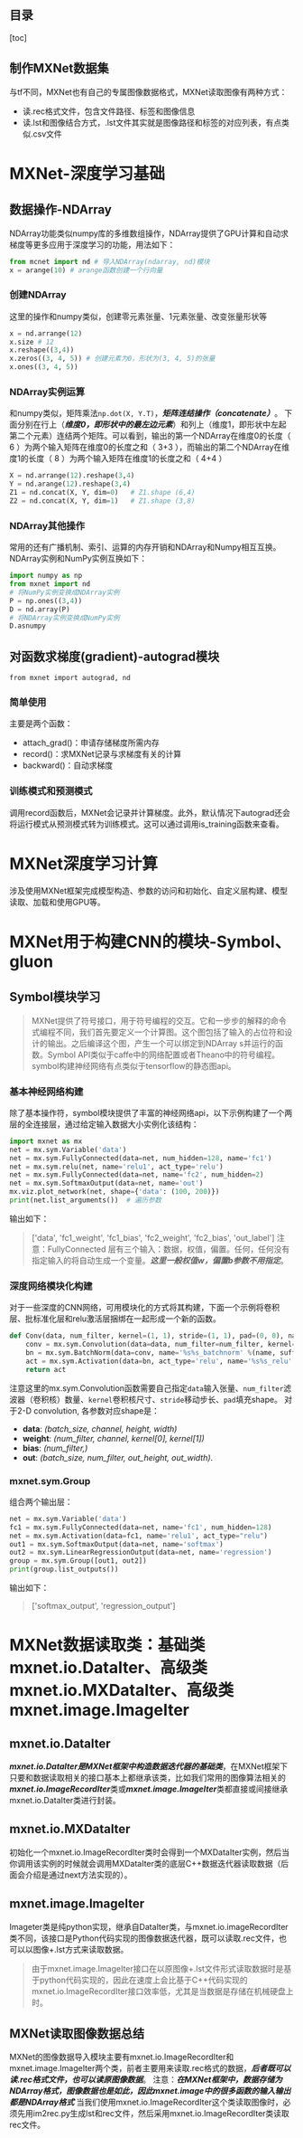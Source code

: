 目录
---
[toc]

## 制作MXNet数据集
与tf不同，MXNet也有自己的专属图像数据格式，MXNet读取图像有两种方式：
+ 读.rec格式文件，包含文件路径、标签和图像信息
+ 读.lst和图像结合方式，.lst文件其实就是图像路径和标签的对应列表，有点类似.csv文件
# MXNet-深度学习基础
## 数据操作-NDArray
NDArray功能类似numpy库的多维数组操作，NDArray提供了GPU计算和自动求梯度等更多应用于深度学习的功能，用法如下：
```Python
from mcnet import nd # 导入NDArray(ndarray, nd)模块
x = arange(10) # arange函数创建一个行向量
```
### 创建NDArray
这里的操作和numpy类似，创建零元素张量、1元素张量、改变张量形状等
```Python
x = nd.arrange(12)
x.size # 12
x.reshape((3,4))
x.zeros((3, 4, 5)) # 创建元素为0，形状为(3, 4, 5)的张量
x.ones((3, 4, 5))
```
### NDArray实例运算
和numpy类似，矩阵乘法`np.dot(X, Y.T)`，***矩阵连结操作（concatenate）***。
下面分别在行上（***维度0，即形状中的最左边元素***）和列上（维度1，即形状中左起第二个元素）连结两个矩阵。可以看到，输出的第一个NDArray在维度0的长度（ 6 ）为两个输入矩阵在维度0的长度之和（ 3+3 ），而输出的第二个NDArray在维度1的长度（ 8 ）为两个输入矩阵在维度1的长度之和（ 4+4 ）
```Python
X = nd.arrange(12).reshape(3,4)
Y = nd.arange(12).reshape(3,4)
Z1 = nd.concat(X, Y, dim=0)   # Z1.shape (6,4)
Z2 = nd.concat(X, Y, dim=1)   # Z1.shape (3,8)
```
### NDArray其他操作
常用的还有广播机制、索引、运算的内存开销和NDArray和Numpy相互互换。NDArray实例和NumPy实例互换如下：
```Python
import numpy as np
from mxnet import nd
# 将NumPy实例变换成NDArray实例
P = np.ones((3,4))
D = nd.array(P)
# 将NDArray实例变换成NumPy实例
D.asnumpy
```
## 对函数求梯度(gradient)-autograd模块
`from mxnet import autograd, nd`
### 简单使用
主要是两个函数：
+ attach_grad()：申请存储梯度所需内存
+ record()：求MXNet记录与求梯度有关的计算
+ backward()：自动求梯度
### 训练模式和预测模式
调用record函数后，MXNet会记录并计算梯度。此外，默认情况下autograd还会将运行模式从预测模式转为训练模式。这可以通过调用is_training函数来查看。
# MXNet深度学习计算
涉及使用MXNet框架完成模型构造、参数的访问和初始化、自定义层构建、模型读取、加载和使用GPU等。
# MXNet用于构建CNN的模块-Symbol、gluon 
## Symbol模块学习
> MXNet提供了符号接口，用于符号编程的交互。它和一步步的解释的命令式编程不同，我们首先要定义一个计算图。这个图包括了输入的占位符和设计的输出。之后编译这个图，产生一个可以绑定到NDArray s并运行的函数。Symbol API类似于caffe中的网络配置或者Theano中的符号编程。
symbol构建神经网络有点类似于tensorflow的静态图api。
### 基本神经网络构建
除了基本操作符，symbol模块提供了丰富的神经网络api，以下示例构建了一个两层的全连接层，通过给定输入数据大小实例化该结构：
```python
import mxnet as mx
net = mx.sym.Variable('data')
net = mx.sym.FullyConnected(data=net, num_hidden=128, name='fc1')
net = mx.sym.relu(net, name='relu1', act_type='relu')
net = mx.sym.FullyConnected(data=net, name='fc2', num_hidden=2)
net = mx.sym.SoftmaxOutput(data=net, name='out')
mx.viz.plot_network(net, shape={'data': (100, 200)})
print(net.list_arguments())  # 遍历参数
```
输出如下：
> ['data', 'fc1_weight', 'fc1_bias', 'fc2_weight', 'fc2_bias', 'out_label']
注意：FullyConnected 层有三个输入：数据，权值，偏置。任何，任何没有指定输入的将自动生成一个变量。***这里一般权值w，偏置b参数不用指定***。
### 深度网络模块化构建
对于一些深度的CNN网络，可用模块化的方式将其构建，下面一个示例将卷积层、批标准化层和relu激活层捆绑在一起形成一个新的函数。
```python
def Conv(data, num_filter, kernel=(1, 1), stride=(1, 1), pad=(0, 0), name=None, suffix=''):
    conv = mx.sym.Convolution(data=data, num_filter=num_filter, kernel=kernel, stride=stride, pad=pad, no_bias=True, name='%s%s_conv2d' %(name, suffix))
    bn = mx.sym.BatchNorm(data=conv, name='%s%s_batchnorm' %(name, suffix), fix_gamma=False)
    act = mx.sym.Activation(data=bn, act_type='relu', name='%s%s_relu' %(name, suffix))
    return act
```
注意这里的mx.sym.Convolution函数需要自己指定`data`输入张量、`num_filter`滤波器（卷积核）数量、`kernel`卷积核尺寸、`stride`移动步长、`pad`填充shape。
对于2-D convolution, 各参数对应shape是：
- **data**: *(batch_size, channel, height, width)*
- **weight**: *(num_filter, channel, kernel[0], kernel[1])*
- **bias**: *(num_filter,)*
- **out**: *(batch_size, num_filter, out_height, out_width)*.
### mxnet.sym.Group
组合两个输出层：
```python
net = mx.sym.Variable('data')
fc1 = mx.sym.FullyConnected(data=net, name='fc1', num_hidden=128)
net = mx.sym.Activation(data=fc1, name='relu1', act_type="relu")
out1 = mx.sym.SoftmaxOutput(data=net, name='softmax')
out2 = mx.sym.LinearRegressionOutput(data=net, name='regression')
group = mx.sym.Group([out1, out2])
print(group.list_outputs())
```
输出如下：
> ['softmax_output', 'regression_output']
# MXNet数据读取类：基础类mxnet.io.DataIter、高级类mxnet.io.MXDataIter、高级类mxnet.image.ImageIter
## mxnet.io.DataIter
***mxnet.io.DataIter是MXNet框架中构造数据迭代器的基础类***，在MXNet框架下只要和数据读取相关的接口基本上都继承该类，比如我们常用的图像算法相关的***mxnet.io.ImageRecordIter***类或***mxnet.image.ImageIter***类都直接或间接继承mxnet.io.DataIter类进行封装。
## mxnet.io.MXDataIter
初始化一个mxnet.io.ImageRecordIter类时会得到一个MXDataIter实例，然后当你调用该实例的时候就会调用MXDataIter类的底层C++数据迭代器读取数据（后面会介绍是通过next方法实现的）。
## mxnet.image.ImageIter
Imageter类是纯python实现，继承自DataIter类，与mxnet.io.imageRecordIter类不同，该接口是Python代码实现的图像数据迭代器，既可以读取.rec文件，也可以以图像+.lst方式来读取数据。
> 由于mxnet.image.ImageIter接口在以原图像+.lst文件形式读取数据时是基于python代码实现的，因此在速度上会比基于C++代码实现的mxnet.io.ImageRecordIter接口效率低，尤其是当数据是存储在机械硬盘上时。
## MXNet读取图像数据总结
MXNet的图像数据导入模块主要有mxnet.io.ImageRecordIter和mxnet.image.ImageIter两个类，前者主要用来读取.rec格式的数据，***后者既可以读.rec格式文件，也可以读原图像数据***。
注意：***在MXNet框架中，数据存储为NDArray格式，图像数据也是如此，因此mxnet.image中的很多函数的输入输出都是NDArray格式***
当我们使用mxnet.io.ImageRecordIter这个类读取图像时，必须先用im2rec.py生成lst和rec文件，然后采用mxnet.io.ImageRecordIter类读取rec文件。
